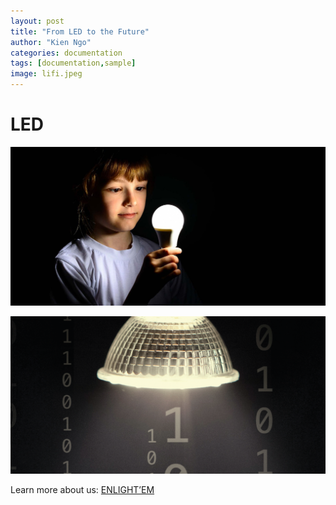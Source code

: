 ```yaml
---
layout: post
title: "From LED to the Future"
author: "Kien Ngo"
categories: documentation
tags: [documentation,sample]
image: lifi.jpeg
---
```


# LED

![alt text](https://raw.githubusercontent.com/kotobuki09/kotobuki09.github.io/gh-pages/assets/img/lifi-3.jpg "lifi1")


![alt text](https://raw.githubusercontent.com/kotobuki09/kotobuki09.github.io/gh-pages/assets/img/lifi-2.png "lifi1")



Learn more about us:
[ENLIGHT’EM](https://enlightem.eu/)
